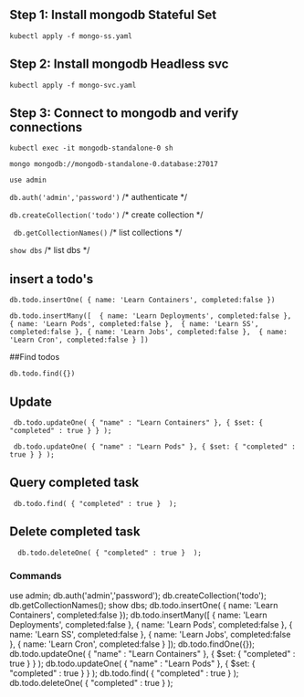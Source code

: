 
## Step 1: Install mongodb Stateful Set
`kubectl apply -f mongo-ss.yaml` 
## Step 2: Install mongodb Headless svc
`kubectl apply -f mongo-svc.yaml` 
## Step 3: Connect to mongodb and verify connections
`kubectl exec -it mongodb-standalone-0 sh`

`mongo mongodb://mongodb-standalone-0.database:27017`

`use admin` 

`db.auth('admin','password')` /* authenticate */

`db.createCollection('todo')`  /* create collection */

` db.getCollectionNames()` /*  list collections */

`show dbs` /*  list dbs */



## insert a todo's
`db.todo.insertOne( { name: 'Learn Containers', completed:false })` 

`db.todo.insertMany([ 
    { name: 'Learn Deployments', completed:false }, 
    { name: 'Learn Pods', completed:false }, 
    { name: 'Learn SS', completed:false },
    { name: 'Learn Jobs', completed:false }, 
    { name: 'Learn Cron', completed:false }
    ])`

##Find todos

`db.todo.find({})`

## Update 

` db.todo.updateOne(
      { "name" : "Learn Containers" },
      { $set: { "completed" : true } }
   );`

` db.todo.updateOne(
      { "name" : "Learn Pods" },
      { $set: { "completed" : true } }
   );`
## Query completed task
` db.todo.find(
       { "completed" : true } 
   );`

## Delete completed task
 `  db.todo.deleteOne( { "completed" : true } 
    );`


### Commands
use admin;
db.auth('admin','password');
db.createCollection('todo');
db.getCollectionNames();
show dbs;
db.todo.insertOne( { name: 'Learn Containers', completed:false });
db.todo.insertMany([ 
    { name: 'Learn Deployments', completed:false }, 
    { name: 'Learn Pods', completed:false }, 
    { name: 'Learn SS', completed:false },
    { name: 'Learn Jobs', completed:false }, 
    { name: 'Learn Cron', completed:false }
    ]);
db.todo.findOne({});
db.todo.updateOne(
      { "name" : "Learn Containers" },
      { $set: { "completed" : true } }
   );
db.todo.updateOne(
      { "name" : "Learn Pods" },
      { $set: { "completed" : true } }
   );
db.todo.find(
       { "completed" : true } 
   );
 db.todo.deleteOne( { "completed" : true } 
    );